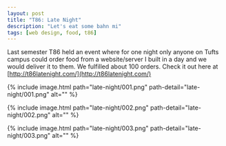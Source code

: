 ```yaml
---
layout: post
title: "T86: Late Night"
description: "Let's eat some bahn mi"
tags: [web design, food, t86]
---
```


Last semester T86 held an event where for one night only anyone on Tufts campus could order
food from a website/server I built in a day and we would deliver it to them.
We fulfilled about 100 orders. 
Check it out here at [http://t86latenight.com/](http://t86latenight.com/)


{% include image.html path="late-night/001.png" path-detail="late-night/001.png" alt="" %}

{% include image.html path="late-night/002.png" path-detail="late-night/002.png" alt="" %}

{% include image.html path="late-night/003.png" path-detail="late-night/003.png" alt="" %}